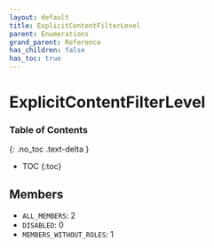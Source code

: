 ```yaml
---
layout: default
title: ExplicitContentFilterLevel
parent: Enumerations
grand_parent: Reference
has_children: false
has_toc: true
---
```


# ExplicitContentFilterLevel
### Table of Contents
{: .no_toc .text-delta }

- TOC
{:toc}
## Members
- `ALL_MEMBERS`: 2
- `DISABLED`: 0
- `MEMBERS_WITHOUT_ROLES`: 1
